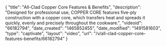 {
    "title": "All-Clad Copper Core Features & Benefits",
    "description": "Designed for professional use, COPPER CORE features five-ply construction with a copper core, which transfers heat and spreads it quickly, evenly and precisely throughout the cookware.",
    "videoid": "66182794",
    "date_created": "1465852455",
    "date_modified": "1491581603",
    "type": "captivate",
    "layout": "video",
    "url": "\/v\/all-clad-copper-core-features-benefits\/66182794"
}